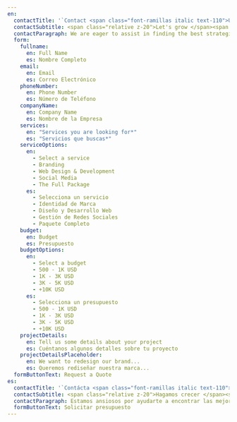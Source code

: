 ```yaml
---
en:
  contactTitle: '`Contact <span class="font-ramillas italic text-110">Us</span>`'
  contactSubtitle: <span class="relative z-20">Let's grow </span><span class="text-main bg-green inline px-1.5 lg:px-2.5 py-0.25 lg:py-1.5 -z-10 relative rounded-full font-ramillas italic font-bold text-110 ">&nbsp;your sales! &nbsp;</span>
  contactParagraph: We are eager to assist in finding the best strategies to grow your business. Reach out to us for more information about our services.
  form:
    fullname:
      en: Full Name
      es: Nombre Completo
    email:
      en: Email
      es: Correo Electrónico
    phoneNumber:
      en: Phone Number
      es: Número de Teléfono
    companyName:
      en: Company Name
      es: Nombre de la Empresa
    services:
      en: "Services you are looking for*"
      es: "Servicios que buscas*"
    serviceOptions:
      en:
        - Select a service
        - Branding
        - Web Design & Development
        - Social Media
        - The Full Package
      es:
        - Selecciona un servicio
        - Identidad de Marca
        - Diseño y Desarrollo Web
        - Gestión de Redes Sociales
        - Paquete Completo
    budget:
      en: Budget
      es: Presupuesto
    budgetOptions:
      en:
        - Select a budget
        - 500 - 1K USD
        - 1K - 3K USD
        - 3K - 5K USD
        - +10K USD
      es:
        - Selecciona un presupuesto
        - 500 - 1K USD
        - 1K - 3K USD
        - 3K - 5K USD
        - +10K USD
    projectDetails:
      en: Tell us some details about your project
      es: Cuéntanos algunos detalles sobre tu proyecto
    projectDetailsPlaceholder:
      en: We want to redesign our brand...
      es: Queremos rediseñar nuestra marca...
  formButtonText: Request a Quote
es:
  contactTitle: '`Contácta <span class="font-ramillas italic text-110">con nosotros</span>`'
  contactSubtitle: <span class="relative z-20">Hagamos crecer </span><span class="text-main bg-green inline px-1.5 lg:px-2.5 py-0.25 lg:py-1.5 -z-10 relative rounded-full font-ramillas italic font-bold text-110 ">tus ventas!</span>
  contactParagraph: Estamos ansiosos por ayudarte a encontrar las mejores estrategias para hacer crecer tu negocio. Contáctanos para obtener más información sobre nuestros servicios.
  formButtonText: Solicitar presupuesto
---
```

